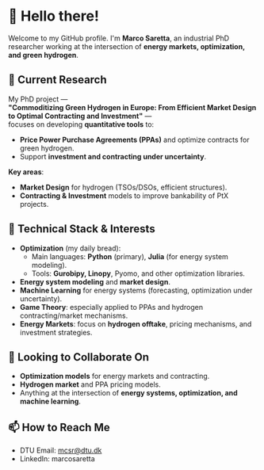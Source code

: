 # 👋 Hello there!

Welcome to my GitHub profile. I'm **Marco Saretta**, an industrial PhD researcher working at the intersection of **energy markets, optimization, and green hydrogen**.



## 🔭 **Current Research**

My PhD project —  
**"Commoditizing Green Hydrogen in Europe: From Efficient Market Design to Optimal Contracting and Investment"** —  
focuses on developing **quantitative tools** to:  
- **Price Power Purchase Agreements (PPAs)** and optimize contracts for green hydrogen.  
- Support **investment and contracting under uncertainty**.

**Key areas**:  
- **Market Design** for hydrogen (TSOs/DSOs, efficient structures).  
- **Contracting & Investment** models to improve bankability of PtX projects.


## 🧠 **Technical Stack & Interests**

- **Optimization** (my daily bread):  
  - Main languages: **Python** (primary), **Julia** (for energy system modeling).  
  - Tools: **Gurobipy, Linopy**, Pyomo, and other optimization libraries.  
- **Energy system modeling** and **market design**.  
- **Machine Learning** for energy systems (forecasting, optimization under uncertainty).  
- **Game Theory**: especially applied to PPAs and hydrogen contracting/market mechanisms.  
- **Energy Markets**: focus on **hydrogen offtake**, pricing mechanisms, and investment strategies.


## 👯 **Looking to Collaborate On**

- **Optimization models** for energy markets and contracting.  
- **Hydrogen market** and PPA pricing models.  
- Anything at the intersection of **energy systems, optimization, and machine learning**.

## 📫 **How to Reach Me**

- DTU Email: mcsr@dtu.dk  
- LinkedIn:  marcosaretta
